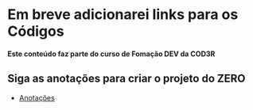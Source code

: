 # Em breve adicionarei links para os Códigos

#### Este conteúdo faz parte do curso de Fomação DEV da COD3R

## Siga as anotações para criar o projeto do ZERO

- [Anotações](ANOTACOES.md)
